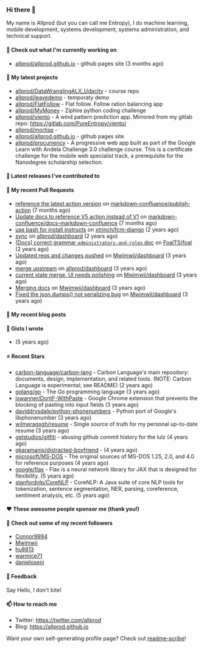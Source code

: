 ### Hi there 👋
My name is Allprod (but you can call me Entropy), I do machine learning, mobile development, systems development, systems administration, and technical support.
#### 👷 Check out what I'm currently working on

- [allprod/allprod.github.io](https://github.com/allprod/allprod.github.io) - github pages site (3 months ago)

#### 🌱 My latest projects

- [allprod/DataWranglingALX_Udacity](https://github.com/allprod/DataWranglingALX_Udacity) - course repo
- [allprod/leavedemo](https://github.com/allprod/leavedemo) - temporaty demo
- [allprod/FlatFollow](https://github.com/allprod/FlatFollow) - Flat follow. Follow ration balancing app
- [allprod/MyMoney](https://github.com/allprod/MyMoney) - Ziphire python coding challenge
- [allprod/viento](https://github.com/allprod/viento) - A wind pattern prediction app. Mirrored from my gitlab repo: https://gitlab.com/PureEntropy/viento/
- [allprod/mortise](https://github.com/allprod/mortise) - 
- [allprod/allprod.github.io](https://github.com/allprod/allprod.github.io) - github pages site
- [allprod/procurrency](https://github.com/allprod/procurrency) - A progressive web app built as part of the Google Learn with Andela Challenge 3.0 challenge course. This is a certificate challenge for the mobile web specialist track, a prerequisite for the Nanodegree scholarship selection.

#### 🔭 Latest releases I've contributed to


#### 🔨 My recent Pull Requests

- [reference the latest action version](https://github.com/markdown-confluence/publish-action/pull/5) on [markdown-confluence/publish-action](https://github.com/markdown-confluence/publish-action) (7 months ago)
- [Update docs to reference V5 action instead of V1](https://github.com/markdown-confluence/docs-markdown-confluence/pull/3) on [markdown-confluence/docs-markdown-confluence](https://github.com/markdown-confluence/docs-markdown-confluence) (7 months ago)
- [use bash for install instructs](https://github.com/xtrinch/fcm-django/pull/230) on [xtrinch/fcm-django](https://github.com/xtrinch/fcm-django) (2 years ago)
- [sync](https://github.com/allprod/dashboard/pull/13) on [allprod/dashboard](https://github.com/allprod/dashboard) (2 years ago)
- [[Docs] correct grammar `administrators-and-roles` doc](https://github.com/FoalTS/foal/pull/1102) on [FoalTS/foal](https://github.com/FoalTS/foal) (2 years ago)
- [Updated reqs and changes pushed](https://github.com/Mwimwii/dashboard/pull/7) on [Mwimwii/dashboard](https://github.com/Mwimwii/dashboard) (3 years ago)
- [merge upstream](https://github.com/allprod/dashboard/pull/4) on [allprod/dashboard](https://github.com/allprod/dashboard) (3 years ago)
- [current state merge. UI needs polishing](https://github.com/Mwimwii/dashboard/pull/5) on [Mwimwii/dashboard](https://github.com/Mwimwii/dashboard) (3 years ago)
- [Merging docs](https://github.com/Mwimwii/dashboard/pull/4) on [Mwimwii/dashboard](https://github.com/Mwimwii/dashboard) (3 years ago)
- [Fixed the json.dumps() not serializing bug](https://github.com/Mwimwii/dashboard/pull/3) on [Mwimwii/dashboard](https://github.com/Mwimwii/dashboard) (3 years ago)


#### 📜 My recent blog posts


#### 📓 Gists I wrote

- [](https://gist.github.com/a59eb254db10814de1b48520ad35f9df) (5 years ago)

#### ⭐ Recent Stars

- [carbon-language/carbon-lang](https://github.com/carbon-language/carbon-lang) - Carbon Language&#39;s main repository: documents, design, implementation, and related tools. (NOTE: Carbon Language is experimental; see README) (2 years ago)
- [golang/go](https://github.com/golang/go) - The Go programming language (3 years ago)
- [jswanner/DontF-WithPaste](https://github.com/jswanner/DontF-WithPaste) - Google Chrome extension that prevents the blocking of pasting into input fields (3 years ago)
- [daviddrysdale/python-phonenumbers](https://github.com/daviddrysdale/python-phonenumbers) - Python port of Google&#39;s libphonenumber (3 years ago)
- [wilmeragsgh/resume](https://github.com/wilmeragsgh/resume) - Single source of truth for my personal up-to-date resume (3 years ago)
- [gelstudios/gitfiti](https://github.com/gelstudios/gitfiti) - abusing github commit history for the lulz (4 years ago)
- [gkaramanis/distracted-boyfriend](https://github.com/gkaramanis/distracted-boyfriend) -  (4 years ago)
- [microsoft/MS-DOS](https://github.com/microsoft/MS-DOS) - The original sources of MS-DOS 1.25, 2.0, and 4.0 for reference purposes (4 years ago)
- [google/flax](https://github.com/google/flax) - Flax is a neural network library for JAX that is designed for flexibility. (5 years ago)
- [stanfordnlp/CoreNLP](https://github.com/stanfordnlp/CoreNLP) - CoreNLP: A Java suite of core NLP tools for tokenization, sentence segmentation, NER, parsing, coreference, sentiment analysis, etc. (5 years ago)

#### ❤️ These awesome people sponsor me (thank you!)


#### 👯 Check out some of my recent followers

- [Connor9994](https://github.com/Connor9994)
- [Mwimwii](https://github.com/Mwimwii)
- [hu8813](https://github.com/hu8813)
- [warmice71](https://github.com/warmice71)
- [danieloseni](https://github.com/danieloseni)

#### 💬 Feedback

Say Hello, I don't bite!

#### 📫 How to reach me

- Twitter: https://twitter.com/allprod
- Blog: https://allprod.github.io

Want your own self-generating profile page? Check out [readme-scribe](https://github.com/muesli/readme-scribe)!
